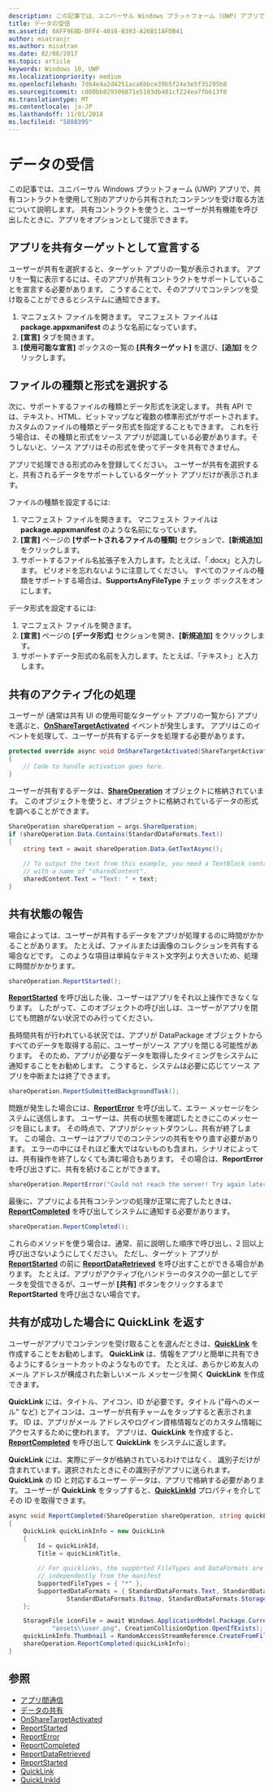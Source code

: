 ```yaml
---
description: この記事では、ユニバーサル Windows プラットフォーム (UWP) アプリで、共有コントラクトを使用して別のアプリから共有されたコンテンツを受け取る方法について説明します。 共有コントラクトを使うと、ユーザーが共有機能を呼び出したときに、アプリをオプションとして提示できます。
title: データの受信
ms.assetid: 0AFF9E0D-DFF4-4018-B393-A26B11AFDB41
author: msatranjr
ms.author: misatran
ms.date: 02/08/2017
ms.topic: article
keywords: Windows 10, UWP
ms.localizationpriority: medium
ms.openlocfilehash: 7d64e4a2d4251aca6bbce39b5f24e3e5f35295b8
ms.sourcegitcommit: cd00bb829306871e5103db481cf224ea7fb613f0
ms.translationtype: MT
ms.contentlocale: ja-JP
ms.lasthandoff: 11/01/2018
ms.locfileid: "5888395"
---
```

# <a name="receive-data"></a>データの受信



この記事では、ユニバーサル Windows プラットフォーム (UWP) アプリで、共有コントラクトを使用して別のアプリから共有されたコンテンツを受け取る方法について説明します。 共有コントラクトを使うと、ユーザーが共有機能を呼び出したときに、アプリをオプションとして提示できます。

## <a name="declare-your-app-as-a-share-target"></a>アプリを共有ターゲットとして宣言する

ユーザーが共有を選択すると、ターゲット アプリの一覧が表示されます。 アプリを一覧に表示するには、そのアプリが共有コントラクトをサポートしていることを宣言する必要があります。 こうすることで、そのアプリでコンテンツを受け取ることができるとシステムに通知できます。

1.  マニフェスト ファイルを開きます。 マニフェスト ファイルは **package.appxmanifest** のような名前になっています。
2.  **[宣言]** タブを開きます。
3.  **[使用可能な宣言]** ボックスの一覧の **[共有ターゲット]** を選び、**[追加]** をクリックします。

## <a name="choose-file-types-and-formats"></a>ファイルの種類と形式を選択する

次に、サポートするファイルの種類とデータ形式を決定します。 共有 API では、テキスト、HTML、ビットマップなど複数の標準形式がサポートされます。 カスタムのファイルの種類とデータ形式を指定することもできます。 これを行う場合は、その種類と形式をソース アプリが認識している必要があります。そうしないと、ソース アプリはその形式を使ってデータを共有できません。

アプリで処理できる形式のみを登録してください。 ユーザーが共有を選択すると、共有されるデータをサポートしているターゲット アプリだけが表示されます。

ファイルの種類を設定するには:

1.  マニフェスト ファイルを開きます。 マニフェスト ファイルは **package.appxmanifest** のような名前になっています。
2.  **[宣言]** ページの **[サポートされるファイルの種類]** セクションで、**[新規追加]** をクリックします。
3.  サポートするファイル名拡張子を入力します。たとえば、「.docx」と入力します。 ピリオドを忘れないように注意してください。 すべてのファイルの種類をサポートする場合は、**SupportsAnyFileType** チェック ボックスをオンにします。

データ形式を設定するには:

1.  マニフェスト ファイルを開きます。
2.  **[宣言]** ページの **[データ形式]** セクションを開き、**[新規追加]** をクリックします。
3.  サポートすデータ形式の名前を入力します。たとえば、「テキスト」と入力します。

## <a name="handle-share-activation"></a>共有のアクティブ化の処理

ユーザーが (通常は共有 UI の使用可能なターゲット アプリの一覧から) アプリを選ぶと、[**OnShareTargetActivated**](https://msdn.microsoft.com/library/windows/apps/Windows.UI.Xaml.Application.OnShareTargetActivated(Windows.ApplicationModel.Activation.ShareTargetActivatedEventArgs)) イベントが発生します。 アプリはこのイベントを処理して、ユーザーが共有するデータを処理する必要があります。

<!-- For some reason, the snippets in this file are all inline in the WDCML topic. Suggest moving to VS project with rest of snippets. -->
```cs
protected override async void OnShareTargetActivated(ShareTargetActivatedEventArgs args)
{
    // Code to handle activation goes here. 
} 
```

ユーザーが共有するデータは、[**ShareOperation**](https://msdn.microsoft.com/library/windows/apps/Windows.ApplicationModel.DataTransfer.ShareTarget.ShareOperation) オブジェクトに格納されています。 このオブジェクトを使うと、オブジェクトに格納されているデータの形式を調べることができます。

```cs
ShareOperation shareOperation = args.ShareOperation;
if (shareOperation.Data.Contains(StandardDataFormats.Text))
{
    string text = await shareOperation.Data.GetTextAsync();

    // To output the text from this example, you need a TextBlock control
    // with a name of "sharedContent".
    sharedContent.Text = "Text: " + text;
} 
```

## <a name="report-sharing-status"></a>共有状態の報告

場合によっては、ユーザーが共有するデータをアプリが処理するのに時間がかかることがあります。 たとえば、ファイルまたは画像のコレクションを共有する場合などです。 このような項目は単純なテキスト文字列より大きいため、処理に時間がかかります。

```cs
shareOperation.ReportStarted(); 
```

[**ReportStarted**](https://msdn.microsoft.com/library/windows/apps/Windows.ApplicationModel.DataTransfer.ShareTarget.ShareOperation.ReportStarted) を呼び出した後、ユーザーはアプリをそれ以上操作できなくなります。 したがって、このオブジェクトの呼び出しは、ユーザーがアプリを閉じても問題がない状況でのみ行ってください。

長時間共有が行われている状況では、アプリが DataPackage オブジェクトからすべてのデータを取得する前に、ユーザーがソース アプリを閉じる可能性があります。 そのため、アプリが必要なデータを取得したタイミングをシステムに通知することをお勧めします。 こうすると、システムは必要に応じてソース アプリを中断または終了できます。

```cs
shareOperation.ReportSubmittedBackgroundTask(); 
```

問題が発生した場合には、[**ReportError**](https://msdn.microsoft.com/library/windows/apps/Windows.ApplicationModel.DataTransfer.ShareTarget.ShareOperation.ReportError(System.String)) を呼び出して、エラー メッセージをシステムに送信します。 ユーザーは、共有の状態を確認したときにこのメッセージを目にします。 その時点で、アプリがシャットダウンし、共有が終了します。 この場合、ユーザーはアプリでのコンテンツの共有をやり直す必要があります。 エラーの中にはそれほど重大ではないものも含まれ、シナリオによっては、共有操作を終了しなくても済む場合もあります。 その場合は、**ReportError** を呼び出さずに、共有を続けることができます。

```cs
shareOperation.ReportError("Could not reach the server! Try again later."); 
```

最後に、アプリによる共有コンテンツの処理が正常に完了したときは、[**ReportCompleted**](https://msdn.microsoft.com/library/windows/apps/Windows.ApplicationModel.DataTransfer.ShareTarget.ShareOperation.ReportCompleted) を呼び出してシステムに通知する必要があります。

```cs
shareOperation.ReportCompleted();
```

これらのメソッドを使う場合は、通常、前に説明した順序で呼び出し、2 回以上呼び出さないようにしてください。 ただし、ターゲット アプリが [**ReportStarted**](https://msdn.microsoft.com/library/windows/apps/Windows.ApplicationModel.DataTransfer.ShareTarget.ShareOperation.ReportStarted) の前に [**ReportDataRetrieved**](https://msdn.microsoft.com/library/windows/apps/Windows.ApplicationModel.DataTransfer.ShareTarget.ShareOperation.ReportDataRetrieved) を呼び出すことができる場合があります。 たとえば、アプリがアクティブ化ハンドラーのタスクの一部としてデータを受信できるが、ユーザーが **[共有]** ボタンをクリックするまで **ReportStarted** を呼び出さない場合です。

## <a name="return-a-quicklink-if-sharing-was-successful"></a>共有が成功した場合に QuickLink を返す

ユーザーがアプリでコンテンツを受け取ることを選んだときは、[**QuickLink**](https://msdn.microsoft.com/library/windows/apps/Windows.ApplicationModel.DataTransfer.ShareTarget.QuickLink) を作成することをお勧めします。 **QuickLink** は、情報をアプリと簡単に共有できるようにするショートカットのようなものです。 たとえば、あらかじめ友人のメール アドレスが構成された新しいメール メッセージを開く **QuickLink** を作成できます。

**QuickLink** には、タイトル、アイコン、ID が必要です。タイトル ("母へのメール" など) とアイコンは、ユーザーが共有チャームをタップすると表示されます。 ID は、アプリがメール アドレスやログイン資格情報などのカスタム情報にアクセスするために使われます。 アプリは、**QuickLink** を作成すると、[**ReportCompleted**](https://msdn.microsoft.com/library/windows/apps/Windows.ApplicationModel.DataTransfer.ShareTarget.ShareOperation.ReportCompleted) を呼び出して **QuickLink** をシステムに返します。

**QuickLink** には、実際にデータが格納されているわけではなく、 識別子だけが含まれています。選択されたときにその識別子がアプリに送られます。 **QuickLink** の ID と対応するユーザー データは、アプリで格納する必要があります。 ユーザーが **QuickLink** をタップすると、[**QuickLinkId**](https://msdn.microsoft.com/library/windows/apps/Windows.ApplicationModel.DataTransfer.ShareTarget.ShareOperation.QuickLinkId) プロパティを介してその ID を取得できます。

```cs
async void ReportCompleted(ShareOperation shareOperation, string quickLinkId, string quickLinkTitle)
{
    QuickLink quickLinkInfo = new QuickLink
    {
        Id = quickLinkId,
        Title = quickLinkTitle,

        // For quicklinks, the supported FileTypes and DataFormats are set 
        // independently from the manifest
        SupportedFileTypes = { "*" },
        SupportedDataFormats = { StandardDataFormats.Text, StandardDataFormats.Uri, 
                StandardDataFormats.Bitmap, StandardDataFormats.StorageItems }
    };

    StorageFile iconFile = await Windows.ApplicationModel.Package.Current.InstalledLocation.CreateFileAsync(
            "assets\\user.png", CreationCollisionOption.OpenIfExists);
    quickLinkInfo.Thumbnail = RandomAccessStreamReference.CreateFromFile(iconFile);
    shareOperation.ReportCompleted(quickLinkInfo);
}
```

## <a name="see-also"></a>参照 

* [アプリ間通信](index.md)
* [データの共有](share-data.md)
* [OnShareTargetActivated](https://msdn.microsoft.com/library/windows/apps/windows.ui.xaml.application.onsharetargetactivated.aspx)
* [ReportStarted](https://msdn.microsoft.com/library/windows/apps/windows.applicationmodel.datatransfer.sharetarget.shareoperation.reportstarted.aspx)
* [ReportError](https://msdn.microsoft.com/library/windows/apps/windows.applicationmodel.datatransfer.sharetarget.shareoperation.reporterror.aspx)
* [ReportCompleted](https://msdn.microsoft.com/library/windows/apps/windows.applicationmodel.datatransfer.sharetarget.shareoperation.reportcompleted.aspx)
* [ReportDataRetrieved](https://msdn.microsoft.com/library/windows/apps/windows.applicationmodel.datatransfer.sharetarget.shareoperation.reportdataretrieved.aspx)
* [ReportStarted](https://msdn.microsoft.com/library/windows/apps/windows.applicationmodel.datatransfer.sharetarget.shareoperation.reportstarted.aspx)
* [QuickLink](https://msdn.microsoft.com/library/windows/apps/windows.applicationmodel.datatransfer.sharetarget.quicklink.aspx)
* [QuickLInkId](https://msdn.microsoft.com/library/windows/apps/windows.applicationmodel.datatransfer.sharetarget.quicklink.id.aspx)
